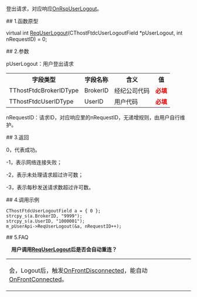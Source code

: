 <p>登出请求，对应响应<a href="../../CTHOSTFTDCTRADERAPI/ONRSPUSERLOGOUT/">OnRspUserLogout</a>。</p>
<span class="anchor" id="dc27c2d1-35e7-415d-b7b8-3272bc80def4"></span>
## 1.函数原型
<p>virtual int <a href="../../../HQJK/CTHOSTFTDCMDAPI/REQUSERLOGOUT/">ReqUserLogout</a>(CThostFtdcUserLogoutField *pUserLogout, int nRequestID) = 0;</p>
<span class="anchor" id="7935932d-da29-4436-bb31-11da8712f0e7"></span>
## 2.参数
<p>pUserLogout：用户登出请求</p>
<table><tr><th style="TEXT-ALIGN: center;">字段类型</th><th style="TEXT-ALIGN: center;">字段名称</th><th style="TEXT-ALIGN: center;">含义</th><th style="TEXT-ALIGN: center;">值</th></tr><tr><td style="TEXT-ALIGN: left;">TThostFtdcBrokerIDType</td>
<td style="TEXT-ALIGN: left;">BrokerID</td>
<td style="TEXT-ALIGN: left;">经纪公司代码</td>
<td style="TEXT-ALIGN: left;"><strong><font color="#FF0000">必填</font></strong></td>
</tr>
<tr><td style="TEXT-ALIGN: left;">TThostFtdcUserIDType</td>
<td style="TEXT-ALIGN: left;">UserID</td>
<td style="TEXT-ALIGN: left;">用户代码</td>
<td style="TEXT-ALIGN: left;"><strong><font color="#FF0000">必填</font></strong></td>
</tr>
</table>
<p>nRequestID：请求ID，对应响应里的nRequestID，无递增规则，由用户自行维护。</p>
<span class="anchor" id="0d62b953-e4ab-4ca1-bf72-1da9c2c70ff3"></span>
## 3.返回
<p>0，代表成功。</p>
<p>-1，表示网络连接失败；</p>
<p>-2，表示未处理请求超过许可数；</p>
<p>-3，表示每秒发送请求数超过许可数。</p>
<span class="anchor" id="85568a2e-fcf1-4c35-bd38-03db2dff02af"></span>
## 4.调用示例
<pre><code>CThostFtdcUserLogoutField a = { 0 };
strcpy_s(a.BrokerID, "9999");
strcpy_s(a.UserID, "1000001");
m_pUserApi-&gt;ReqUserLogout(&amp;a, nRequestID++);
</code></pre>
<span class="anchor" id="78aa2232-22fb-40d5-876b-ab8607184498"></span>
## 5.FAQ
<p><div class="region_i"><p class="region_header" id="region_header_1" style="padding-left: 1em;font-weight : bold;text-indent: 0px;text-align: left;">用户调用<a href="../../../HQJK/CTHOSTFTDCMDAPI/REQUSERLOGOUT/">ReqUserLogout</a>后是否会自动重连？</p><div class="region_panel" id="region_panel_1" style="display:block;"><table><tr><td>
<p>会，Logout后，触发<a href="../../CTHOSTFTDCTRADERAPI/ONFRONTDISCONNECTED/">OnFrontDisconnected</a>，能自动<a href="../../CTHOSTFTDCTRADERAPI/ONFRONTCONNECTED/">OnFrontConnected</a>。</p>
</td></tr></table>
</div><p class="region_tail" id="region_tail_1" style="border-top-color:transparent;border-bottom-width:0;"></p></div></p>
